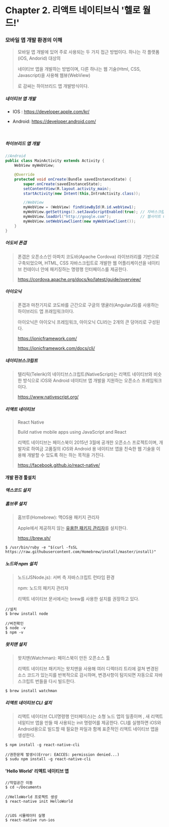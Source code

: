 # Chapter 2. 리액트 네이티브식 '헬로 월드!'

 

### 모바일 앱 개발 환경의 이해

>모바일 앱 개발에 있어 주로 사용되는 두 가지 접근 방법이다. 하나는 각 플랫폼(iOS, Andorid) 대상의
>
>네이티브 앱을 개발하는 방법이며, 다른 하나는 웹 기술(Html, CSS, Javascript)을 사용해 웹뷰(WebView)
>
>로 감싸는 하이브리드 앱 개발방식이다.



##### 네이티브 앱 개발

- IOS : https://developer.apple.com/kr/

- Android: https://developer.android.com/

  ​

##### 하이브리드 앱 개발

``` java
//Android
public class MainActivity extends Activity {
    WebView myWebView;

    @Override
    protected void onCreate(Bundle savedInstanceState) {
        super.onCreate(savedInstanceState);
        setContentView(R.layout.activity_main);
        startActivity(new Intent(this,IntroActivity.class));

        //WebView
        myWebView = (WebView) findViewById(R.id.webView1);
        myWebView.getSettings().setJavaScriptEnabled(true); // 자바스크립트를 사용 설정
        myWebView.loadUrl("http://google.com");             // 웹사이트 URL
        myWebView.setWebViewClient(new myWebViewClient());
    }
}
```



##### 어도비 폰갭

> 폰갭은 오픈소스인 아파치 코도바(Apache Cordova) 라이브러리를 기반으로 구축되었으며, HTML, CSS 자바스크립트로 개발한 웹 어플리케이션을 네이티브 컨테이너 안에 패키징하는 명령행 인터페이스를 제공한다.
>
> https://cordova.apache.org/docs/ko/latest/guide/overview/



##### 아이오닉

> 폰갭과 마찬기지로 코도바를 근간으로 구글의 앵귤러(AngularJS)를 사용하는 하이브리드 앱 프래임워크이다.
>
> 아이오닉은 아이오닉 프레임워크, 아이오닉 CLI라는 2개의 큰 덩어리로 구성된다.
>
> https://ionicframework.com/
>
> https://ionicframework.com/docs/cli/



##### 네이티브스크립트

> 텔리릭(Telerik)의 네이티브스크립트(NativeScript)는 리액트 네이티브와 비슷한 방식으로 iOS와 Android 네이티브 앱 개발을 지원하는 오픈소스 프레임워크이다.
>
> https://www.nativescript.org/



##### 리액트 네이티브

> React Native
>
> Build native mobile apps using JavaScript and React
>
> 리액트 네이티브는 페이스북이 2015년 3월에 공개한 오픈소스 프로젝트이며, 개발자로 하여금 고품질의 iOS와 Android 용 네이티브 앱을 친숙한 웹 기술을 이용해 개발할 수 있도록 하는 하는 목적을 가진다.
>
> https://facebook.github.io/react-native/



#### 개발 환경 툴설치

##### 엑스코드 설치



##### 홈브루 설치

>홈브루(Homebrew): 맥OS용 패키지 관리자
>
>Apple에서 제공하지 않는 [유용한 패키지 관리자](https://formulae.brew.sh/formula/)를 설치한다.
>
>https://brew.sh/

```shell
$ /usr/bin/ruby -e "$(curl -fsSL https://raw.githubusercontent.com/Homebrew/install/master/install)"
```



##### 노드와 npm 설치

> 노드(JSNode.js): 서버 측 자바스크립트 런타임 환경
>
> npm: 노드의 패키지 관리자
>
> 리액트 네이티브 문서에서는 brew를 사용한 설치를 권장하고 있다.

```shell
//설치
$ brew install node

//버전확인
$ node -v
$ npm -v
```



##### 왓치맨 설치

> 왓치맨(Watchman): 페이스북이 만든 오픈소스 툴
>
> 리액트 네이티브 패키저는 왓치맨을 사용해 여러 디렉터리 트리에 걸쳐 변경된 소스 코드가 있는지를 반복적으로 감시하며, 변경사항이 탐지되면 자동으로 자바스크립트 번들을 다시 빌드한다.

```shell
$ brew install watchman
```





##### 리액트 네이티브 CLI 설치

> 리액트 네이티브 CLI(명령행 인터페이스)는 소형 노드 앱의 일종이며 , 새 리액트 네잍티브 앱을 만들 때 사용되는 init 명령어를 제공한다. CLI를 실행하면 iOS와 Android용으로 빌드할 때 필요한 파일과 함께 표준적인 리액트 네이티브 앱을 생성한다.

```shell
$ npm install -g react-native-cli

//권한문제 발생시(Error: EACCES: permission denied...)
$ sudu npm install -g react-native-cli
```





#### 'Hello World' 리액트 네이티브 앱

```shell
//작업공간 이동
$ cd ~/Documents

//HelloWorld 프로젝트 생성
$ react-native init HelloWorld


//iOS 시뮬레이터 실행
$ react-native run-ios
```





